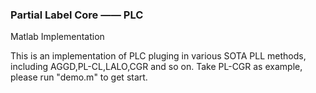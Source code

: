 ### Partial Label Core —— PLC 
Matlab Implementation          

This is an implementation of PLC pluging in various SOTA PLL methods, including AGGD,PL-CL,LALO,CGR and so on.
Take PL-CGR as example, please run "demo.m" to get start. 
    
